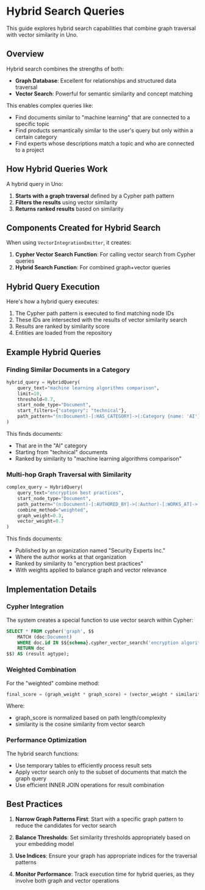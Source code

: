 # Hybrid Search Queries

This guide explores hybrid search capabilities that combine graph traversal with vector similarity in Uno.

## Overview

Hybrid search combines the strengths of both:

- **Graph Database**: Excellent for relationships and structured data traversal
- **Vector Search**: Powerful for semantic similarity and concept matching

This enables complex queries like:
- Find documents similar to "machine learning" that are connected to a specific topic
- Find products semantically similar to the user's query but only within a certain category
- Find experts whose descriptions match a topic and who are connected to a project

## How Hybrid Queries Work

A hybrid query in Uno:

1. **Starts with a graph traversal** defined by a Cypher path pattern
2. **Filters the results** using vector similarity
3. **Returns ranked results** based on similarity

## Components Created for Hybrid Search

When using `VectorIntegrationEmitter`, it creates:

1. **Cypher Vector Search Function**: For calling vector search from Cypher queries
2. **Hybrid Search Function**: For combined graph+vector queries

## Hybrid Query Execution

Here's how a hybrid query executes:

1. The Cypher path pattern is executed to find matching node IDs
2. These IDs are intersected with the results of vector similarity search
3. Results are ranked by similarity score
4. Entities are loaded from the repository

## Example Hybrid Queries

### Finding Similar Documents in a Category

```python
hybrid_query = HybridQuery(
    query_text="machine learning algorithms comparison",
    limit=10,
    threshold=0.7,
    start_node_type="Document",
    start_filters={"category": "technical"},
    path_pattern="(n:Document)-[:HAS_CATEGORY]->(:Category {name: 'AI'})"
)
```

This finds documents:
- That are in the "AI" category
- Starting from "technical" documents
- Ranked by similarity to "machine learning algorithms comparison"

### Multi-hop Graph Traversal with Similarity

```python
complex_query = HybridQuery(
    query_text="encryption best practices",
    start_node_type="Document",
    path_pattern="(n:Document)-[:AUTHORED_BY]->(:Author)-[:WORKS_AT]->(:Organization {name: 'Security Experts Inc.'})-[:PUBLISHED]->(end_node:Document)",
    combine_method="weighted",
    graph_weight=0.3,
    vector_weight=0.7
)
```

This finds documents:
- Published by an organization named "Security Experts Inc."
- Where the author works at that organization
- Ranked by similarity to "encryption best practices"
- With weights applied to balance graph and vector relevance

## Implementation Details

### Cypher Integration

The system creates a special function to use vector search within Cypher:

```sql
SELECT * FROM cypher('graph', $$
    MATCH (doc:Document)
    WHERE doc.id IN $${schema}.cypher_vector_search('encryption algorithms')$$
    RETURN doc
$$) AS (result agtype);
```

### Weighted Combination

For the "weighted" combine method:

```python
final_score = (graph_weight * graph_score) + (vector_weight * similarity)
```

Where:
- graph_score is normalized based on path length/complexity
- similarity is the cosine similarity from vector search

### Performance Optimization

The hybrid search functions:
- Use temporary tables to efficiently process result sets
- Apply vector search only to the subset of documents that match the graph query
- Use efficient INNER JOIN operations for result combination

## Best Practices

1. **Narrow Graph Patterns First**: Start with a specific graph pattern to reduce the candidates for vector search

2. **Balance Thresholds**: Set similarity thresholds appropriately based on your embedding model

3. **Use Indices**: Ensure your graph has appropriate indices for the traversal patterns

4. **Monitor Performance**: Track execution time for hybrid queries, as they involve both graph and vector operations